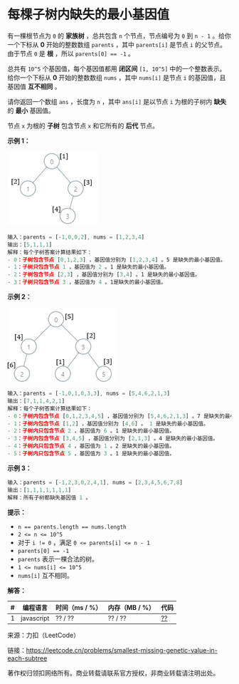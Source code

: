 # 每棵子树内缺失的最小基因值

有一棵根节点为 `0` 的 **家族树** ，总共包含 `n` 个节点，节点编号为 `0` 到 `n - 1` 。给你一个下标从 **0** 开始的整数数组 `parents` ，其中 `parents[i]` 是节点 `i` 的父节点。由于节点 `0` 是 **根** ，所以 `parents[0] == -1` 。

总共有 `10^5` 个基因值，每个基因值都用 **闭区间** `[1, 10^5]` 中的一个整数表示。给你一个下标从 **0** 开始的整数数组 `nums` ，其中 `nums[i]` 是节点 `i` 的基因值，且基因值 **互不相同** 。

请你返回一个数组 `ans` ，长度为 `n` ，其中 `ans[i]` 是以节点 `i` 为根的子树内 **缺失** 的 **最小** 基因值。

节点 `x` 为根的 **子树** 包含节点 `x` 和它所有的 **后代** 节点。

**示例 1：**

![示例1](eg1.png)

``` javascript
输入：parents = [-1,0,0,2], nums = [1,2,3,4]
输出：[5,1,1,1]
解释：每个子树答案计算结果如下：
- 0：子树包含节点 [0,1,2,3] ，基因值分别为 [1,2,3,4] 。5 是缺失的最小基因值。
- 1：子树只包含节点 1 ，基因值为 2 。1 是缺失的最小基因值。
- 2：子树包含节点 [2,3] ，基因值分别为 [3,4] 。1 是缺失的最小基因值。
- 3：子树只包含节点 3 ，基因值为 4 。1是缺失的最小基因值。
```

**示例 2：**

![示例2](eg2.png)

``` javascript
输入：parents = [-1,0,1,0,3,3], nums = [5,4,6,2,1,3]
输出：[7,1,1,4,2,1]
解释：每个子树答案计算结果如下：
- 0：子树内包含节点 [0,1,2,3,4,5] ，基因值分别为 [5,4,6,2,1,3] 。7 是缺失的最小基因值。
- 1：子树内包含节点 [1,2] ，基因值分别为 [4,6] 。 1 是缺失的最小基因值。
- 2：子树内只包含节点 2 ，基因值为 6 。1 是缺失的最小基因值。
- 3：子树内包含节点 [3,4,5] ，基因值分别为 [2,1,3] 。4 是缺失的最小基因值。
- 4：子树内只包含节点 4 ，基因值为 1 。2 是缺失的最小基因值。
- 5：子树内只包含节点 5 ，基因值为 3 。1 是缺失的最小基因值。
```

**示例 3：**

``` javascript
输入：parents = [-1,2,3,0,2,4,1], nums = [2,3,4,5,6,7,8]
输出：[1,1,1,1,1,1,1]
解释：所有子树都缺失基因值 1 。
```

**提示：**

- `n == parents.length == nums.length`
- `2 <= n <= 10^5`
- 对于 `i != 0` ，满足 `0 <= parents[i] <= n - 1`
- `parents[0] == -1`
- `parents` 表示一棵合法的树。
- `1 <= nums[i] <= 10^5`
- `nums[i]` 互不相同。

**解答：**

**#**|**编程语言**|**时间（ms / %）**|**内存（MB / %）**|**代码**
--|--|--|--|--
1|javascript|?? / ??|?? / ??|[??](./javascript/ac_v1.js)

来源：力扣（LeetCode）

链接：https://leetcode.cn/problems/smallest-missing-genetic-value-in-each-subtree

著作权归领扣网络所有。商业转载请联系官方授权，非商业转载请注明出处。

